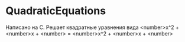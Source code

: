 # QuadraticEquations
Написано на С. Решает квадратные уравнения вида &lt;number>x^2 + &lt;number>x + &lt;number> = &lt;number>x^2 + &lt;number>x + &lt;number>
